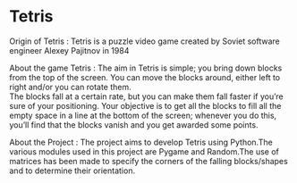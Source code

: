 # Tetris

Origin of Tetris :
Tetris is a puzzle video game created by Soviet software engineer Alexey Pajitnov in 1984

About the game Tetris :
The aim in Tetris is simple; you bring down blocks from the top of the screen. You can move the blocks around, either left to right and/or you can rotate them.<br/> The blocks fall at a certain rate, but you can make them fall faster if you’re sure of your positioning. Your objective is to get all the blocks to fill all the empty space in a line at the bottom of the screen; whenever you do this, you’ll find that the blocks vanish and you get awarded some points.

About the Project :
The project aims to develop Tetris using Python.The various modules used in this project are Pygame and Random.The use of matrices has been made to specify the corners of the falling blocks/shapes and to determine their orientation.
